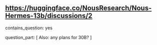 ## https://huggingface.co/NousResearch/Nous-Hermes-13b/discussions/2

contains_question: yes

question_part: [ Also: any plans for 30B? ]